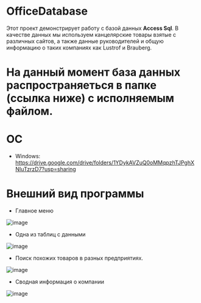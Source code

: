 # OfficeDatabase 
Этот проект демонстрирует работу с базой данных **Access Sql**. 
В качестве данных мы используем канцелярские товары взятые с различных сайтов, а также 
данные руководителей и общую информацию о таких компаниях как Lustrof и Brauberg.

#  На данный момент база данных распространяеться в папке (ссылка ниже) с исполняемым файлом. 

# ОС
- Windows: https://drive.google.com/drive/folders/1YDykAVZuQ0oMMqpzhTJPghXNIuTzrzD7?usp=sharing

# Внешний вид программы 

- Главное меню

![image](https://user-images.githubusercontent.com/100667839/230793154-ed931f8e-09ce-4b1d-9849-fa951ae63f6c.png)

- Одна из таблиц с данными

![image](https://user-images.githubusercontent.com/100667839/230793170-dd7a1304-854f-4f7b-9536-214b3161dc35.png)

- Поиск похожих товаров в разных предприятиях.

![image](https://user-images.githubusercontent.com/100667839/230793243-3d9a7fe2-f596-44dd-808f-192dfa20d5e9.png)

- Сводная информация о компании

![image](https://user-images.githubusercontent.com/100667839/230793284-a33e7ac6-f773-4eb6-aafb-d384f4d4b4ac.png)


